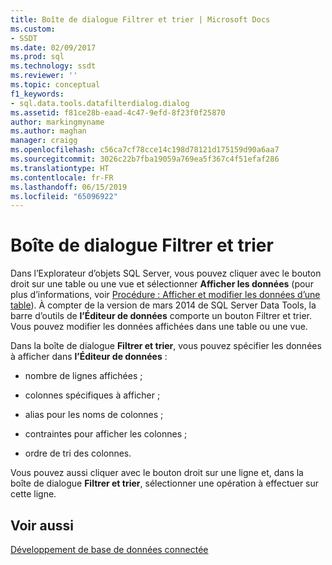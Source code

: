 ```yaml
---
title: Boîte de dialogue Filtrer et trier | Microsoft Docs
ms.custom:
- SSDT
ms.date: 02/09/2017
ms.prod: sql
ms.technology: ssdt
ms.reviewer: ''
ms.topic: conceptual
f1_keywords:
- sql.data.tools.datafilterdialog.dialog
ms.assetid: f81ce28b-eaad-4c47-9efd-8f23f0f25870
author: markingmyname
ms.author: maghan
manager: craigg
ms.openlocfilehash: c56ca7cf78cce14c198d78121d175159d90a6aa7
ms.sourcegitcommit: 3026c22b7fba19059a769ea5f367c4f51efaf286
ms.translationtype: HT
ms.contentlocale: fr-FR
ms.lasthandoff: 06/15/2019
ms.locfileid: "65096922"
---
```

# <a name="filter-and-sort-dialog-box"></a>Boîte de dialogue Filtrer et trier
Dans l’Explorateur d’objets SQL Server, vous pouvez cliquer avec le bouton droit sur une table ou une vue et sélectionner **Afficher les données** (pour plus d’informations, voir [Procédure : Afficher et modifier les données d’une table](../ssdt/how-to-view-and-edit-data-in-a-table.md)). À compter de la version de mars 2014 de SQL Server Data Tools, la barre d’outils de **l’Éditeur de données** comporte un bouton Filtrer et trier. Vous pouvez modifier les données affichées dans une table ou une vue.  
  
Dans la boîte de dialogue **Filtrer et trier**, vous pouvez spécifier les données à afficher dans **l’Éditeur de données** :  
  
-   nombre de lignes affichées ;  
  
-   colonnes spécifiques à afficher ;  
  
-   alias pour les noms de colonnes ;  
  
-   contraintes pour afficher les colonnes ;  
  
-   ordre de tri des colonnes.  
  
Vous pouvez aussi cliquer avec le bouton droit sur une ligne et, dans la boîte de dialogue **Filtrer et trier**, sélectionner une opération à effectuer sur cette ligne.  
  
## <a name="see-also"></a>Voir aussi  
[Développement de base de données connectée](../ssdt/connected-database-development.md)  
  
